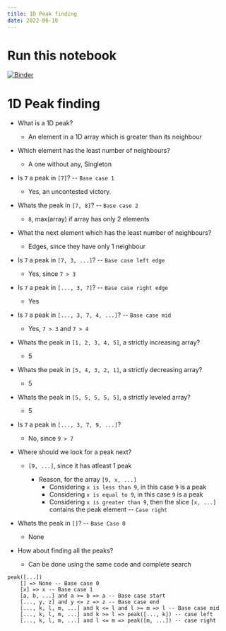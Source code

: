 ```yaml
---
title: 1D Peak finding
date: 2022-06-10 
---
```


# Run this notebook
[![Binder](https://mybinder.org/badge_logo.svg)](https://mybinder.org/v2/gh/jarusll/notebooks.git/master?labpath=peek-finding-1-d.ipynb)

# 1D Peak finding

- What is a 1D peak?
  - An element in a 1D array which is greater than its neighbour

- Which element has the least number of neighbours?
  - A one without any, Singleton

- Is `7` a peak in `[7]`? -- `Base case 1`
  - Yes, an uncontested victory.

- Whats the peak in `[7, 8]`? -- `Base case 2`
  - `8`, max(array) if array has only 2 elements

- What the next element which has the least number of neighbours?
  - Edges, since they have only 1 neighbour

- Is `7` a peak in `[7, 3, ...]`? -- `Base case left edge`
  - Yes, since `7 > 3`

- Is `7` a peak in `[..., 3, 7]`? -- `Base case right edge`
  - Yes

- Is `7` a peak in `[..., 3, 7, 4, ...]`? -- `Base case mid`
  - Yes, `7 > 3` and `7 > 4`

- Whats the peak in `[1, 2, 3, 4, 5]`, a strictly increasing array?
  - 5

- Whats the peak in `[5, 4, 3, 2, 1]`, a strictly decreasing array?
  - 5

- Whats the peak in `[5, 5, 5, 5, 5]`, a strictly leveled array?
  - 5

- Is `7` a peak in `[..., 3, 7, 9, ...]`?
  - No, since `9 > 7`

- Where should we look for a peak next?
  - `[9, ...]`, since it has atleast 1 peak

	- Reason, for the array `[9, x, ...]`
		- Considering `x is less than 9`, in this case `9` is a peak
		- Considering `x is equal to 9`, in this case `9` is a peak
		- Considering `x is greater than 9`, then the slice `[x, ...]` contains the peak element -- `Case right`

- Whats the peak in `[]`? -- `Base Case 0`
  - None

- How about finding all the peaks?
  - Can be done using the same code and complete search

```
peak([...])
	[] => None -- Base case 0
	[x] => x -- Base case 1
	[a, b, ...] and a >= b => a -- Base case start 
	[..., y, z] and y <= z => z -- Base case end
	[..., k, l, m, ...] and k <= l and l >= m => l -- Base case mid
	[..., k, l, m, ...] and k >= l => peak([..., k]) -- case left
	[..., k, l, m, ...] and l <= m => peak([m, ...]) -- case right
```
